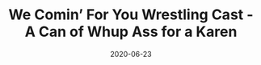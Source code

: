 ---
title: "We Comin’ For You Wrestling Cast - A Can of Whup Ass for a Karen"
date: 2020-06-23
description: "We Comin’ For You Wrestling Cast - A Can of Whup Ass for a Karen"
longDescription: >-
    RVS and ROD reiterate that #BlackLivesMatter as they talk about the week that was in Pro Wrestling. The fellas catch up on
    
    A WWE wrestler getting The Rona and WWE bringing"real" fans back right after
    AEW's handling of The Rona vs WWE's handling of The Rona
    Where are the black main eventers in AEW?!
    Stone Cold Steve Austin opening a can of Whup Ass on a Karen and racism
    Is John Cena really the guy we thought Hulk Hogan was?
    The Bullet Club Black Lives Matter T-Shirt
    Shawn Michaels "breaking down" systemic racism
    A former NWA TV Champion answering the AEW TNT Championship Open Challenge
    Is AEW slowly turning Cody Rhodes heel?
    Randy Orton going in-depth on what made him support Black Lives Matter
    Bobby Lashley losing because of a white woman
    Thoughts on "The Greatest Wrestling Match Ever" at Backlash
    R8TED_R rants: NASCAR and fake outrage
    
    You Can't Spell Wrestling Without STL: Randy Orton
    
    Jon Jones' Freedom Memorial Award: Zack Ryder, LJN & a butt naked Miss Elizabeth action figure
    
    I'm Black Y'all: Big Swole
    
    Visit ProWrestlingBlack.org for all We Comin For You Cast episodes!  Send questions or comments to WeCominForYouCast@gmail.com, @WCFYCast on Twitter or the We Comin' For You Wrestling Cast Facebook group
    
    Hit the hosts up on Twitter at: 
    
    RVS: @FranchICE06 
    
    ROD: @R8TED_R
duration: "1:42:47"
youtubeId: "6_1jPKJkIBI"

image: "/uploads/thumbnails/6_1jPKJkIBI.jpg"
tags: ["wrestling","wwe","aew"]
draft: false
---